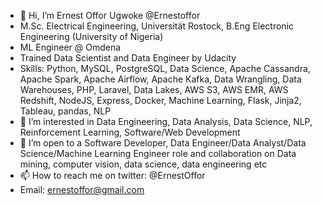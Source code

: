 - 👋 Hi, I’m Ernest Offor Ugwoke @Ernestoffor
-  M.Sc. Electrical Engineering, Universität Rostock, B.Eng Electronic Engineering (University of Nigeria)
-  ML Engineer @ Omdena
-  Trained Data Scientist and Data Engineer by Udacity
- Skills: Python, MySQL, PostgreSQL, Data Science, Apache Cassandra, Apache Spark, Apache Airflow, Apache Kafka,  Data Wrangling, Data Warehouses, PHP, Laravel, Data Lakes, AWS S3, AWS EMR, AWS Redshift, NodeJS, Express,  Docker, Machine Learning, Flask, Jinja2, Tableau, pandas, NLP
- 👀 I’m interested in Data Engineering, Data Analysis, Data Science, NLP, Reinforcement Learning, Software/Web Development                        
- 💞️ I’m open to a Software Developer, Data Engineer/Data Analyst/Data Science/Machine Learning Engineer role and  collaboration on Data mining, computer vision, data science, data engineering etc
- 📫 How to reach me on twitter: @ErnestOffor
- Email: ernestoffor@gmail.com

